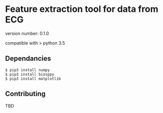 Feature extraction tool for data from ECG
=========================================

version number: 0.1.0

compatible with > python 3.5

Dependancies
------------

    $ pip3 install numpy
    $ pip3 install biosppy
    $ pip3 install matplotlib
    
    
Contributing
------------

TBD

